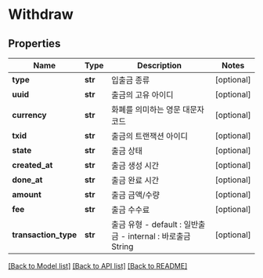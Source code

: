 # Withdraw

## Properties
Name | Type | Description | Notes
------------ | ------------- | ------------- | -------------
**type** | **str** | 입출금 종류 | [optional] 
**uuid** | **str** | 출금의 고유 아이디 | [optional] 
**currency** | **str** | 화폐를 의미하는 영문 대문자 코드 | [optional] 
**txid** | **str** | 출금의 트랜잭션 아이디 | [optional] 
**state** | **str** | 출금 상태 | [optional] 
**created_at** | **str** | 출금 생성 시간 | [optional] 
**done_at** | **str** | 출금 완료 시간 | [optional] 
**amount** | **str** | 출금 금액/수량 | [optional] 
**fee** | **str** | 출금 수수료 | [optional] 
**transaction_type** | **str** | 출금 유형 - default : 일반출금 - internal : 바로출금  String  | [optional] 

[[Back to Model list]](../README.md#documentation-for-models) [[Back to API list]](../README.md#documentation-for-api-endpoints) [[Back to README]](../README.md)


